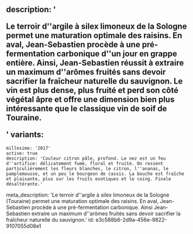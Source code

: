 description: '<p>Le terroir d''argile à silex limoneux de la Sologne permet une maturation optimale des raisins. En aval, Jean-Sebastien procède à une pré-fermentation carbonique d''un jour en grappe entière. Ainsi, Jean-Sebastien réussit à extraire un maximum d''arômes fruités sans devoir sacrifier la fraîcheur naturelle du sauvignon. Le vin est plus dense, plus fruité et perd son côté végétal âpre et offre une dimension bien plus intéressante que le classique vin de soif de Touraine.</p>'
variants:
  -
    millesime: '2017'
    active: true
    description: 'Couleur citron pâle, profond. Le nez est un feu d''artifice: délicatement fumé, floral et fruité. On ressent particulièrement les fleurs blanches, le citron, l''ananas, le pamplemousse, et un peu le bourgeon de cassis. La bouche est fraîche et plaisante, plus sur les fruits exotiques et le coing. Finale désaltérante.'
meta_description: 'Le terroir d''argile à silex limoneux de la Sologne (Touraine) permet une maturation optimale des raisins. En aval, Jean-Sebastien procède à une pré-fermentation carbonique. Ainsi Jean-Sebastien extraire un maximum d''arômes fruités sans devoir sacrifier la fraîcheur naturelle du sauvignon.'
id: e3c588b6-2d9a-456e-9822-9107055d08e1
